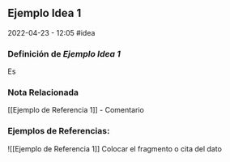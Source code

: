 ## Ejemplo Idea 1
2022-04-23 - 12:05
#idea 

### Definición de _Ejemplo Idea 1_
Es 

### Nota Relacionada
[[Ejemplo de Referencia 1]] - Comentario

### Ejemplos de Referencias:
![[Ejemplo de Referencia 1]] Colocar el fragmento o cita del dato